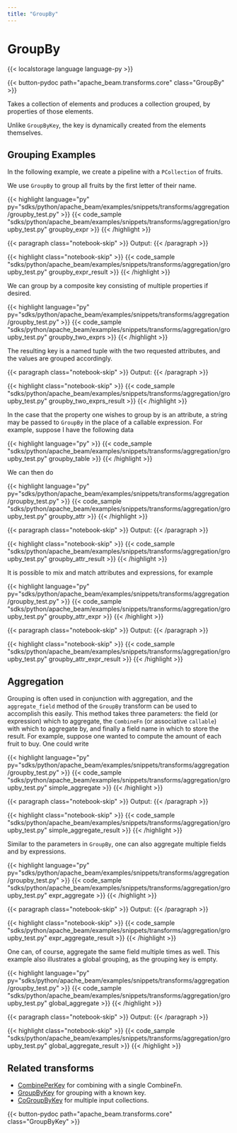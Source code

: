 ```yaml
---
title: "GroupBy"
---
```

<!--
Licensed under the Apache License, Version 2.0 (the "License");
you may not use this file except in compliance with the License.
You may obtain a copy of the License at

http://www.apache.org/licenses/LICENSE-2.0

Unless required by applicable law or agreed to in writing, software
distributed under the License is distributed on an "AS IS" BASIS,
WITHOUT WARRANTIES OR CONDITIONS OF ANY KIND, either express or implied.
See the License for the specific language governing permissions and
limitations under the License.
-->

# GroupBy

{{< localstorage language language-py >}}

{{< button-pydoc path="apache_beam.transforms.core" class="GroupBy" >}}

Takes a collection of elements and produces a collection grouped,
by properties of those elements.

Unlike `GroupByKey`, the key is dynamically created from the elements themselves.

## Grouping Examples

In the following example, we create a pipeline with a `PCollection` of fruits.

We use `GroupBy` to group all fruits by the first letter of their name.

{{< highlight language="py" py="sdks/python/apache_beam/examples/snippets/transforms/aggregation/groupby_test.py" >}}
{{< code_sample "sdks/python/apache_beam/examples/snippets/transforms/aggregation/groupby_test.py" groupby_expr >}}
{{< /highlight >}}

{{< paragraph class="notebook-skip" >}}
Output:
{{< /paragraph >}}

{{< highlight class="notebook-skip" >}}
{{< code_sample "sdks/python/apache_beam/examples/snippets/transforms/aggregation/groupby_test.py" groupby_expr_result >}}
{{< /highlight >}}

We can group by a composite key consisting of multiple properties if desired.

{{< highlight language="py" py="sdks/python/apache_beam/examples/snippets/transforms/aggregation/groupby_test.py" >}}
{{< code_sample "sdks/python/apache_beam/examples/snippets/transforms/aggregation/groupby_test.py" groupby_two_exprs >}}
{{< /highlight >}}

The resulting key is a named tuple with the two requested attributes, and the
values are grouped accordingly.

{{< paragraph class="notebook-skip" >}}
Output:
{{< /paragraph >}}

{{< highlight class="notebook-skip" >}}
{{< code_sample "sdks/python/apache_beam/examples/snippets/transforms/aggregation/groupby_test.py" groupby_two_exprs_result >}}
{{< /highlight >}}

In the case that the property one wishes to group by is an attribute, a string
may be passed to `GroupBy` in the place of a callable expression. For example,
suppose I have the following data

{{< highlight language="py" >}}
{{< code_sample "sdks/python/apache_beam/examples/snippets/transforms/aggregation/groupby_test.py" groupby_table >}}
{{< /highlight >}}

We can then do

{{< highlight language="py" py="sdks/python/apache_beam/examples/snippets/transforms/aggregation/groupby_test.py" >}}
{{< code_sample "sdks/python/apache_beam/examples/snippets/transforms/aggregation/groupby_test.py" groupby_attr >}}
{{< /highlight >}}

{{< paragraph class="notebook-skip" >}}
Output:
{{< /paragraph >}}

{{< highlight class="notebook-skip" >}}
{{< code_sample "sdks/python/apache_beam/examples/snippets/transforms/aggregation/groupby_test.py" groupby_attr_result >}}
{{< /highlight >}}

It is possible to mix and match attributes and expressions, for example

{{< highlight language="py" py="sdks/python/apache_beam/examples/snippets/transforms/aggregation/groupby_test.py" >}}
{{< code_sample "sdks/python/apache_beam/examples/snippets/transforms/aggregation/groupby_test.py" groupby_attr_expr >}}
{{< /highlight >}}

{{< paragraph class="notebook-skip" >}}
Output:
{{< /paragraph >}}

{{< highlight class="notebook-skip" >}}
{{< code_sample "sdks/python/apache_beam/examples/snippets/transforms/aggregation/groupby_test.py" groupby_attr_expr_result >}}
{{< /highlight >}}

## Aggregation

Grouping is often used in conjunction with aggregation, and the
`aggregate_field` method of the `GroupBy` transform can be used to accomplish
this easily.
This method takes three parameters: the field (or expression) which to
aggregate, the `CombineFn` (or associative `callable`) with which to aggregate
by, and finally a field name in which to store the result.
For example, suppose one wanted to compute the amount of each fruit to buy.
One could write

{{< highlight language="py" py="sdks/python/apache_beam/examples/snippets/transforms/aggregation/groupby_test.py" >}}
{{< code_sample "sdks/python/apache_beam/examples/snippets/transforms/aggregation/groupby_test.py" simple_aggregate >}}
{{< /highlight >}}

{{< paragraph class="notebook-skip" >}}
Output:
{{< /paragraph >}}

{{< highlight class="notebook-skip" >}}
{{< code_sample "sdks/python/apache_beam/examples/snippets/transforms/aggregation/groupby_test.py" simple_aggregate_result >}}
{{< /highlight >}}

Similar to the parameters in `GroupBy`, one can also aggregate multiple fields
and by expressions.

{{< highlight language="py" py="sdks/python/apache_beam/examples/snippets/transforms/aggregation/groupby_test.py" >}}
{{< code_sample "sdks/python/apache_beam/examples/snippets/transforms/aggregation/groupby_test.py" expr_aggregate >}}
{{< /highlight >}}

{{< paragraph class="notebook-skip" >}}
Output:
{{< /paragraph >}}

{{< highlight class="notebook-skip" >}}
{{< code_sample "sdks/python/apache_beam/examples/snippets/transforms/aggregation/groupby_test.py" expr_aggregate_result >}}
{{< /highlight >}}

One can, of course, aggregate the same field multiple times as well.
This example also illustrates a global grouping, as the grouping key is empty.

{{< highlight language="py" py="sdks/python/apache_beam/examples/snippets/transforms/aggregation/groupby_test.py" >}}
{{< code_sample "sdks/python/apache_beam/examples/snippets/transforms/aggregation/groupby_test.py" global_aggregate >}}
{{< /highlight >}}

{{< paragraph class="notebook-skip" >}}
Output:
{{< /paragraph >}}

{{< highlight class="notebook-skip" >}}
{{< code_sample "sdks/python/apache_beam/examples/snippets/transforms/aggregation/groupby_test.py" global_aggregate_result >}}
{{< /highlight >}}

## Related transforms

* [CombinePerKey](/documentation/transforms/python/aggregation/combineperkey) for combining with a single CombineFn.
* [GroupByKey](/documentation/transforms/python/aggregation/groupbykey) for grouping with a known key.
* [CoGroupByKey](/documentation/transforms/python/aggregation/cogroupbykey) for multiple input collections.

{{< button-pydoc path="apache_beam.transforms.core" class="GroupByKey" >}}

